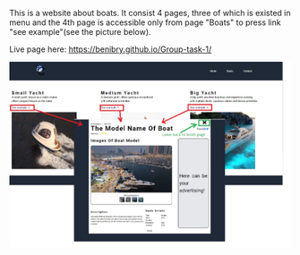 

This is a website about boats. It consist 4 pages, three of which is existed in menu and the 4th page is accessible only from page "Boats" to press link "see example"(see the picture below).

Live page here: https://benibry.github.io/Group-task-1/

![See the explanation](https://github.com/benibry/Group-task-1/blob/main/assets/screenshots/show-boats_description.jpg)
